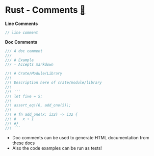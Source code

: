 # Rust - Comments [&#128279;](https://doc.rust-lang.org/book/comments.html)

**Line Comments**
```rust
// line comment
```

**Doc Comments**
```rust
/// A doc comment
/// 
/// # Example
/// - Accepts markdown

//! # Crate/Module/Library 
//! 
//! Description here of crate/module/library
//!
//! ```
//! let five = 5;
//!
//! assert_eq!(6, add_one(5));
//!
//! # fn add_one(x: i32) -> i32 {
//! #   x + 1
//! #}
//! ```
```
- Doc comments can be used to generate HTML documentation from these docs
- Also the code examples can be run as tests!